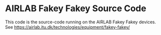 # AIRLAB Fakey Fakey Source Code
This code is the source-code running on the AIRLAB Fakey Fakey devices.
See https://airlab.itu.dk/technologies/equipment/fakey-fakey/
